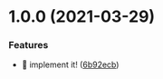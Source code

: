 # 1.0.0 (2021-03-29)


### Features

* 🎸 implement it! ([6b92ecb](https://github.com/suin/esa-markdown-format/commit/6b92ecb10d3913163843c56a527cbcf7be232d37))
